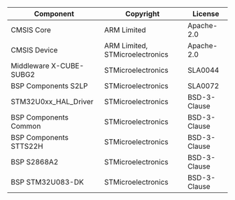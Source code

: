 | Component               | Copyright                       | License      |
| ----------------------- | ------------------------------- | ------------ |
| CMSIS Core              | ARM Limited                     | Apache-2.0   |
| CMSIS Device            | ARM Limited, STMicroelectronics | Apache-2.0   |
| Middleware X-CUBE-SUBG2 | STMicroelectronics              | SLA0044      |
| BSP Components S2LP     | STMicroelectronics              | SLA0072      |
| STM32U0xx_HAL_Driver    | STMicroelectronics              | BSD-3-Clause |
| BSP Components Common   | STMicroelectronics              | BSD-3-Clause |
| BSP Components STTS22H  | STMicroelectronics              | BSD-3-Clause |
| BSP S2868A2             | STMicroelectronics              | BSD-3-Clause |
| BSP STM32U083-DK        | STMicroelectronics              | BSD-3-Clause |
